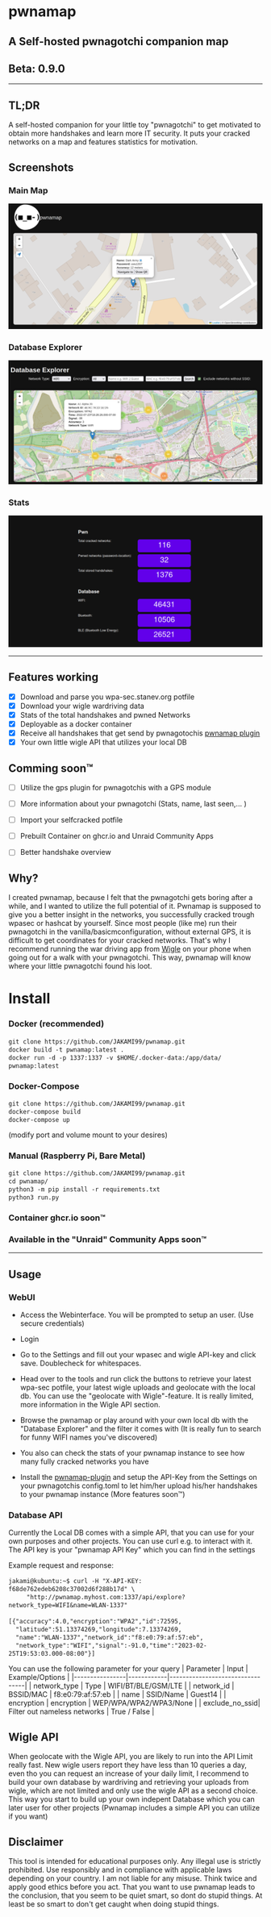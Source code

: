 # pwnamap
## A Self-hosted pwnagotchi companion map

## Beta: 0.9.0
---

## TL;DR
A self-hosted companion for your little toy "pwnagotchi" to get motivated to obtain more handshakes and learn more IT security. It puts your cracked networks on a map and features statistics for motivation.

## Screenshots
### Main Map
![Screenshot of the Main Map](/images/pwnamap_main.png)
### Database Explorer
![Screenshot of the Database Explorer](/images/pwnamap_db.png)
### Stats
![Screenshot of the stats](/images/pwnamap_stats.png)

---
## Features working
- [x] Download and parse you wpa-sec.stanev.org potfile
- [x] Download your wigle wardriving data
- [x] Stats of the total handshakes and pwned Networks
- [x] Deployable as a docker container
- [x] Receive all handshakes that get send by pwnagotochis [pwnamap plugin](https://github.com/JAKAMI99/pwnamap-plugin)
- [x] Your own little wigle API that utilizes your local DB

## Comming soon™
- [ ] Utilize the gps plugin for pwnagotchis with a GPS module
- [ ] More information about your pwnagotchi (Stats, name, last seen,... )
- [ ] Import your selfcracked potfile
- [ ] Prebuilt Container on ghcr.io and Unraid Community Apps
- [ ] Better handshake overview



## Why?
I created pwnamap, because I felt that the pwnagotchi gets boring after a while, and I wanted to utilize the full potential of it.
Pwnamap is supposed to give you a better insight in the networks, you successfully cracked trough wpasec or hashcat by yourself.
Since most people (like me) run their pwnagotchi in the vanilla/basicmconfiguration, without external GPS, it is difficult to get coordinates for your cracked networks.
That's why I recommend running the war driving app from [Wigle](https://wigle.net/tools) on your phone when going out for a walk with your pwnagotchi. This way, pwnamap will know where your little pwnagotchi found his loot.


# Install

### Docker  (recommended) 
```
git clone https://github.com/JAKAMI99/pwnamap.git
docker build -t pwnamap:latest .
docker run -d -p 1337:1337 -v $HOME/.docker-data:/app/data/ pwnamap:latest
```
### Docker-Compose
```
git clone https://github.com/JAKAMI99/pwnamap.git
docker-compose build
docker-compose up
```
(modify port and volume mount to your desires)
### Manual (Raspberry Pi, Bare Metal)
```
git clone https://github.com/JAKAMI99/pwnamap.git
cd pwnamap/
python3 -m pip install -r requirements.txt
python3 run.py
```
### Container ghcr.io soon™
### Available in the "Unraid" Community Apps soon™

---
## Usage

### WebUI
- Access the Webinterface.
You will be prompted to setup an user. (Use secure credentials)

- Login

- Go to the Settings and fill out your wpasec and wigle API-key and click save. Doublecheck for whitespaces.

- Head over to the tools and run click the buttons to retrieve your latest wpa-sec potfile, your latest wigle uploads and geolocate with the local db.
You can use the "geolocate with Wigle"-feature. It is really limited, more information in the Wigle API section.

- Browse the pwnamap or play around with your own local db with the "Database Explorer" and the filter it comes with (It is really fun to search for funny WIFI names you've discovered) 

- You also can check the stats of your pwnamap instance to see how many fully cracked networks you have 

- Install the [pwnamap-plugin](https://github.com/JAKAMI99/pwnamap-plugin) and setup the API-Key from the Settings on your pwnagotchis config.toml to let him/her upload his/her handshakes to your pwnamap instance (More features soon™)

### Database API

Currently the Local DB comes with a simple API, that you can use for your own purposes and other projects.
You can use curl e.g. to interact with it. The API key is your "pwnamap API Key" which you can find in the settings

Example request and response:

```
jakami@kubuntu:~$ curl -H "X-API-KEY: f68de762edeb6208c37002d6f288b17d" \
     "http://pwnamap.myhost.com:1337/api/explore?network_type=WIFI&name=WLAN-1337"

[{"accuracy":4.0,"encryption":"WPA2","id":72595,
  "latitude":51.13374269,"longitude":7.13374269,
  "name":"WLAN-1337","network_id":"f8:e0:79:af:57:eb",
  "network_type":"WIFI","signal":-91.0,"time":"2023-02-25T19:53:03.000-08:00"}]
```
You can use the following parameter for your query
| Parameter      | Input      |  Example/Options                |
|----------------|------------|---------------------------------|
| network_type   | Type       | WIFI/BT/BLE/GSM/LTE             |
| network_id     | BSSID/MAC  | f8:e0:79:af:57:eb               |
| name           | SSID/Name  | Guest14                         |
| encryption     | encryption | WEP/WPA/WPA2/WPA3/None          |
| exclude_no_ssid| Filter out nameless networks | True / False  |


## Wigle API
When geolocate with the Wigle API, you are likely to run into the API Limit really fast.
New wigle users report they have less than 10 queries a day, even tho you can request an increase of your daily limit, I recommend to build your own database by wardriving and retrieving your uploads from wigle, which are not limited and only use the wigle API as a second choice.
This way you start to build up your own indepent Database which you can later user for other projects (Pwnamap includes a simple API you can utilize if you want)




## Disclaimer
This tool is intended for educational purposes only. Any illegal use is strictly prohibited. Use responsibly and in compliance with applicable laws depending on your country. I am not liable for any misuse. Think twice and apply good ethics before you act. That you want to use pwnamap leads to the conclusion, that you seem to be quiet smart, so dont do stupid things. At least be so smart to don't get caught when doing stupid things.